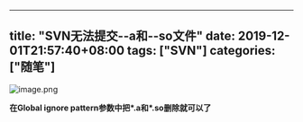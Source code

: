 ﻿
---
title: "SVN无法提交--a和--so文件"
date: 2019-12-01T21:57:40+08:00
tags: ["SVN"]
categories: ["随笔"]
---

<!--more-->




![image.png](http://upload-images.jianshu.io/upload_images/1095643-2bb846d1d4eca5c5.png?imageMogr2/auto-orient/strip%7CimageView2/2/w/1240)  

**在Global ignore pattern参数中把\*.a和\*.so删除就可以了**
